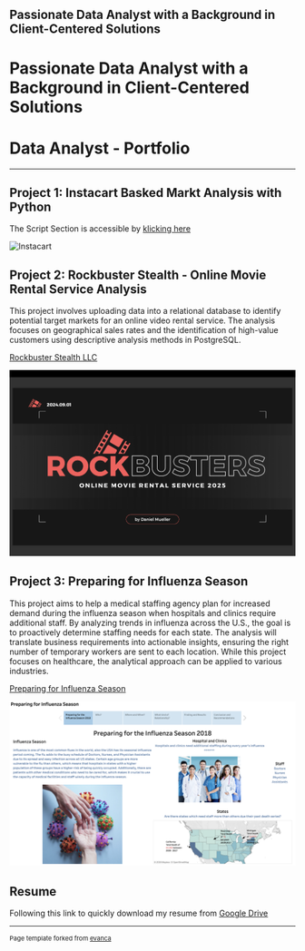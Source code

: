 <link rel="stylesheet" href="styles.css">

<h2 class="about-heading">Passionate Data Analyst with a Background in Client-Centered Solutions</h2>

# Passionate Data Analyst with a Background in Client-Centered Solutions


# Data Analyst - Portfolio

---

## Project 1: Instacart Basked Markt Analysis with Python

The Script Section is accessible by [klicking here](https://github.com/DanielsData91/Instacart-Basket-Analysis)


![Instacart](https://brittainladd.com/wp-content/uploads/2023/09/Instacart-Logo-scaled.jpg)


## Project 2: Rockbuster Stealth - Online Movie Rental Service Analysis

This project involves uploading data into a relational database to identify potential target markets for an online video rental service. The analysis focuses on geographical sales rates and the identification of high-value customers using descriptive analysis methods in PostgreSQL.

[Rockbuster Stealth LLC](https://github.com/DanielsData91/Rockbuster-Stealth-Project)


<img src="images/Rockbuster_Project.png"/>

## Project 3: Preparing for Influenza Season

This project aims to help a medical staffing agency plan for increased demand during the influenza season when hospitals and clinics require additional staff. By analyzing trends in influenza across the U.S., the goal is to proactively determine staffing needs for each state. The analysis will translate business requirements into actionable insights, ensuring the right number of temporary workers are sent to each location. While this project focuses on healthcare, the analytical approach can be applied to various industries.

[Preparing for Influenza Season](https://public.tableau.com/shared/YQ6WCNN4P?:display_count=n&:origin=viz_share_link/)


<img src="images/Influenza Season_Project.png"/>


## Resume

Following this link to quickly download my resume from [Google Drive](https://drive.google.com/file/d/1DXsuk8ZAIg2KwLMFD6r7BlGSjhCjuGWO/view?usp=drive_link)




---
<p style="font-size:11px">Page template forked from <a href="https://github.com/evanca/quick-portfolio">evanca</a></p>
<!-- Remove above link if you don't want to attibute -->
